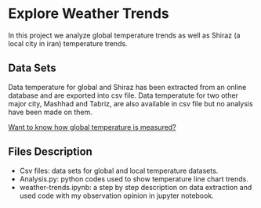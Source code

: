 # Explore Weather Trends
In this project we analyze global temperature trends as well as Shiraz (a local city in iran) temperature trends.


## Data Sets
Data temperature for global and Shiraz has been extracted from an online database and are exported into csv file.
Data temperatute for two other major city, Mashhad and Tabriz, are also available in csv file but no analysis have been made on them.

[Want to know how global temperature is measured?](https://www.carbonbrief.org/explainer-how-do-scientists-measure-global-temperature)

## Files Description
* Csv files: data sets for global and local temperature datasets.
* <span>Analysis.py</span>: python codes used to show temperature line chart trends.
* weather-trends.ipynb: a step by step description on data extraction and used code with my observation opinion in jupyter notebook.
